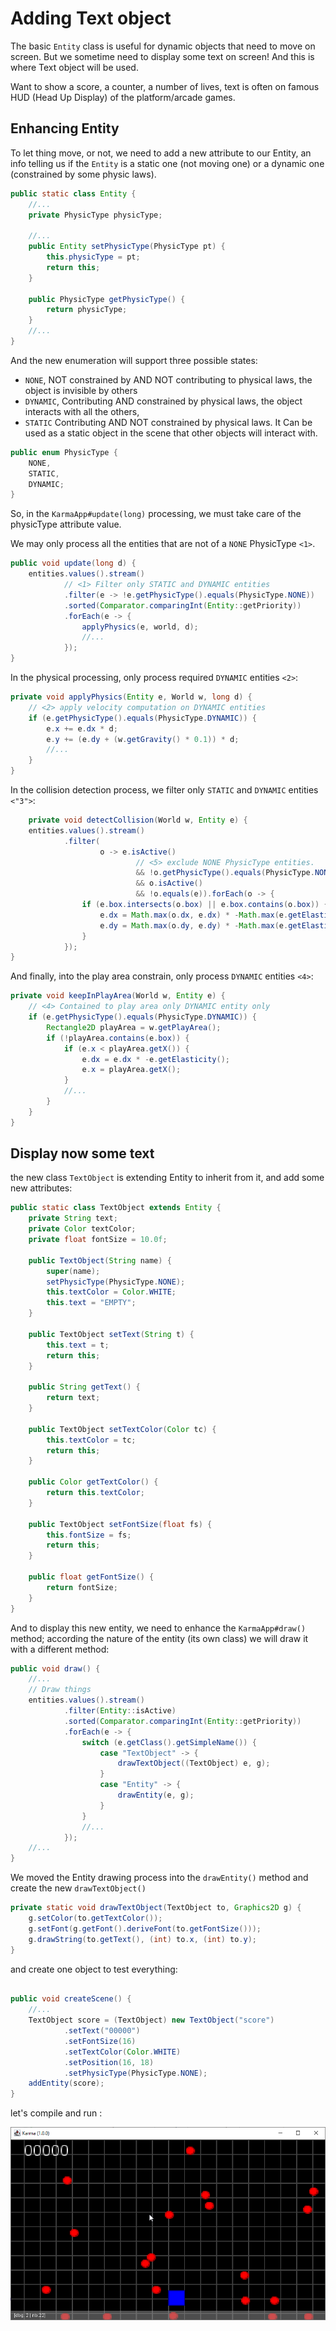 # Adding Text object

The basic `Entity` class is useful for dynamic objects that need to move on screen.
But we sometime need to display some text on screen! And this is where Text object will be used.

Want to show a score, a counter, a number of lives, text is often on famous HUD (Head Up Display)
of the platform/arcade games.

## Enhancing Entity

To let thing move, or not, we need to add a new attribute to our Entity, an info telling us if the `Entity`
is a static one (not moving one) or a dynamic one (constrained by some physic laws).

```java
public static class Entity {
    //...
    private PhysicType physicType;

    //...
    public Entity setPhysicType(PhysicType pt) {
        this.physicType = pt;
        return this;
    }

    public PhysicType getPhysicType() {
        return physicType;
    }
    //...
}
```

And the new enumeration will support three possible states:

- `NONE`, NOT constrained by AND NOT contributing to physical laws, the object is invisible by others
- `DYNAMIC`, Contributing AND constrained by physical laws, the object interacts with all the others,
- `STATIC` Contributing AND NOT constrained by physical laws. It Can be used as a static object in the scene that other
  objects will interact with.

```java
public enum PhysicType {
    NONE,
    STATIC,
    DYNAMIC;
}
```

So, in the `KarmaApp#update(long)` processing, we must take care of the physicType attribute value.

We may only process all the entities that are not of a `NONE` PhysicType `<1>`.

```java
public void update(long d) {
    entities.values().stream()
            // <1> Filter only STATIC and DYNAMIC entities
            .filter(e -> !e.getPhysicType().equals(PhysicType.NONE))
            .sorted(Comparator.comparingInt(Entity::getPriority))
            .forEach(e -> {
                applyPhysics(e, world, d);
                //...
            });
}
```

In the physical processing, only process required `DYNAMIC` entities `<2>`:

```java
private void applyPhysics(Entity e, World w, long d) {
    // <2> apply velocity computation on DYNAMIC entities
    if (e.getPhysicType().equals(PhysicType.DYNAMIC)) {
        e.x += e.dx * d;
        e.y += (e.dy + (w.getGravity() * 0.1)) * d;
        //...
    }
}
```

In the collision detection process, we filter only `STATIC` and `DYNAMIC` entities `<"3">`:

```java
    private void detectCollision(World w, Entity e) {
    entities.values().stream()
            .filter(
                    o -> e.isActive()
                            // <5> exclude NONE PhysicType entities.
                            && !o.getPhysicType().equals(PhysicType.NONE)
                            && o.isActive()
                            && !o.equals(e)).forEach(o -> {
                if (e.box.intersects(o.box) || e.box.contains(o.box)) {
                    e.dx = Math.max(o.dx, e.dx) * -Math.max(e.getElasticity(), o.getElasticity());
                    e.dy = Math.max(o.dy, e.dy) * -Math.max(e.getElasticity(), o.getElasticity());
                }
            });
}
```

And finally, into the play area constrain, only process `DYNAMIC` entities `<4>`:

```java
private void keepInPlayArea(World w, Entity e) {
    // <4> Contained to play area only DYNAMIC entity only
    if (e.getPhysicType().equals(PhysicType.DYNAMIC)) {
        Rectangle2D playArea = w.getPlayArea();
        if (!playArea.contains(e.box)) {
            if (e.x < playArea.getX()) {
                e.dx = e.dx * -e.getElasticity();
                e.x = playArea.getX();
            }
            //...
        }
    }
}
```

## Display now some text

the new class `TextObject` is extending Entity to inherit from it, and add some new attributes:

```java
public static class TextObject extends Entity {
    private String text;
    private Color textColor;
    private float fontSize = 10.0f;

    public TextObject(String name) {
        super(name);
        setPhysicType(PhysicType.NONE);
        this.textColor = Color.WHITE;
        this.text = "EMPTY";
    }

    public TextObject setText(String t) {
        this.text = t;
        return this;
    }

    public String getText() {
        return text;
    }

    public TextObject setTextColor(Color tc) {
        this.textColor = tc;
        return this;
    }

    public Color getTextColor() {
        return this.textColor;
    }

    public TextObject setFontSize(float fs) {
        this.fontSize = fs;
        return this;
    }

    public float getFontSize() {
        return fontSize;
    }
}
```

And to display this new entity, we need to enhance the `KarmaApp#draw()` method; according the nature of the entity
(its own class) we will draw it with a different method:

```java
public void draw() {
    //...  
    // Draw things
    entities.values().stream()
            .filter(Entity::isActive)
            .sorted(Comparator.comparingInt(Entity::getPriority))
            .forEach(e -> {
                switch (e.getClass().getSimpleName()) {
                    case "TextObject" -> {
                        drawTextObject((TextObject) e, g);
                    }
                    case "Entity" -> {
                        drawEntity(e, g);
                    }
                }
                //...
            });
    //...
}
```

We moved the Entity drawing process into the `drawEntity()` method and create the new `drawTextObject()`

```java
private static void drawTextObject(TextObject to, Graphics2D g) {
    g.setColor(to.getTextColor());
    g.setFont(g.getFont().deriveFont(to.getFontSize()));
    g.drawString(to.getText(), (int) to.x, (int) to.y);
}
```

and create one object to test everything:

```java

public void createScene() {
    //...
    TextObject score = (TextObject) new TextObject("score")
            .setText("00000")
            .setFontSize(16)
            .setTextColor(Color.WHITE)
            .setPosition(16, 18)
            .setPhysicType(PhysicType.NONE);
    addEntity(score);
}
```

let's compile and run :

![The new TextObject to display some text](illustrations/04-text_object-01.png)